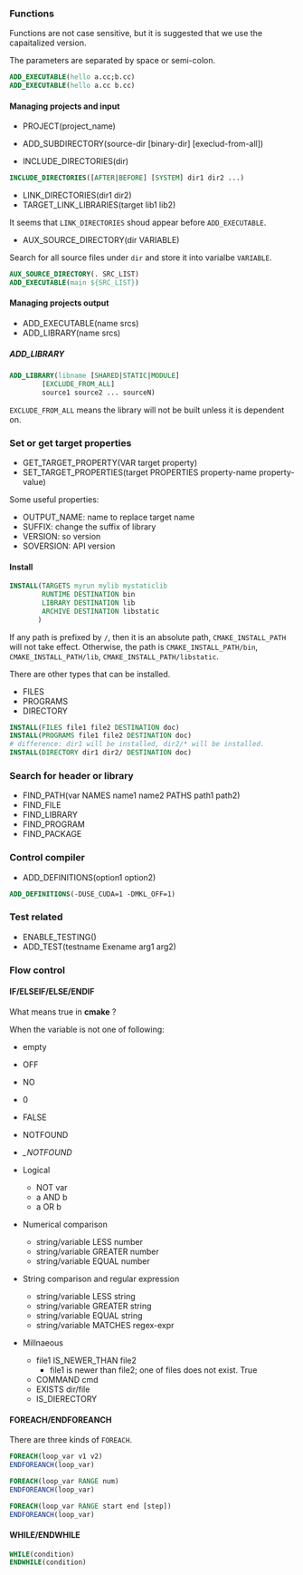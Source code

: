 ### Functions

Functions are not case sensitive, but it is suggested that we use the capaitalized version.

The parameters are separated by space or semi-colon.

```cmake
ADD_EXECUTABLE(hello a.cc;b.cc)
ADD_EXECUTABLE(hello a.cc b.cc)
```

#### Managing projects and input

+ PROJECT(project\_name)
+ ADD\_SUBDIRECTORY(source-dir \[binary-dir\] \[execlud-from-all\])

+ INCLUDE\_DIRECTORIES(dir)

```cmake
INCLUDE_DIRECTORIES([AFTER|BEFORE] [SYSTEM] dir1 dir2 ...)
```

+ LINK\_DIRECTORIES(dir1 dir2)
+ TARGET\_LINK\_LIBRARIES(target lib1 lib2)

It seems that `LINK_DIRECTORIES` shoud appear before `ADD_EXECUTABLE`.

+ AUX\_SOURCE\_DIRECTORY(dir VARIABLE)

Search for all source files under `dir` and store it into varialbe `VARIABLE`.

```cmake
AUX_SOURCE_DIRECTORY(. SRC_LIST)
ADD_EXECUTABLE(main ${SRC_LIST})
```

#### Managing projects output

+ ADD\_EXECUTABLE(name srcs)
+ ADD\_LIBRARY(name srcs)

##### ADD_LIBRARY

```cmake
ADD_LIBRARY(libname [SHARED|STATIC|MODULE]
        [EXCLUDE_FROM_ALL]
        source1 source2 ... sourceN)
```

`EXCLUDE_FROM_ALL` means the library will not be built unless it is dependent on.

### Set or get target properties

+ GET\_TARGET\_PROPERTY(VAR target property)
+ SET\_TARGET\_PROPERTIES(target PROPERTIES property-name property-value)

Some useful properties:

+ OUTPUT\_NAME: name to replace target name
+ SUFFIX: change the suffix of library
+ VERSION: so version
+ SOVERSION: API version

#### Install

```cmake
INSTALL(TARGETS myrun mylib mystaticlib
        RUNTIME DESTINATION bin
        LIBRARY DESTINATION lib
        ARCHIVE DESTINATION libstatic
       )
```

If any path is prefixed by `/`, then it is an absolute path, `CMAKE_INSTALL_PATH` will not take
effect. Otherwise, the path is `CMAKE_INSTALL_PATH/bin`, `CMAKE_INSTALL_PATH/lib`,
`CMAKE_INSTALL_PATH/libstatic`.

There are other types that can be installed.

+ FILES
+ PROGRAMS
+ DIRECTORY

```cmake
INSTALL(FILES file1 file2 DESTINATION doc)
INSTALL(PROGRAMS file1 file2 DESTINATION doc)
# difference: dir1 will be installed, dir2/* will be installed.
INSTALL(DIRECTORY dir1 dir2/ DESTINATION doc)
```

### Search for header or library

+ FIND\_PATH(var NAMES name1 name2 PATHS path1 path2)
+ FIND\_FILE
+ FIND\_LIBRARY
+ FIND\_PROGRAM
+ FIND\_PACKAGE

### Control compiler

+ ADD\_DEFINITIONS(option1 option2)

```cmake
ADD_DEFINITIONS(-DUSE_CUDA=1 -DMKL_OFF=1)
```

### Test related

+ ENABLE\_TESTING()
+ ADD\_TEST(testname Exename arg1 arg2)


### Flow control

#### IF/ELSEIF/ELSE/ENDIF

What means true in **cmake** ?

When the variable is not one of following:

+ empty
+ OFF
+ NO
+ 0
+ FALSE
+ NOTFOUND
+ <var>\_NOTFOUND

+ Logical
  + NOT var
  + a AND b
  + a OR b
+ Numerical comparison
  + string/variable LESS number
  + string/variable GREATER number
  + string/variable EQUAL number
+ String comparison and regular expression
  + string/variable LESS string
  + string/variable GREATER string
  + string/variable EQUAL string
  + string/variable MATCHES regex-expr
+ Millnaeous
  + file1 IS\_NEWER\_THAN file2
    + file1 is newer than file2; one of files does not exist. True
  + COMMAND cmd
  + EXISTS dir/file
  + IS\_DIERECTORY

#### FOREACH/ENDFOREANCH

There are three kinds of `FOREACH`.

```cmake
FOREACH(loop_var v1 v2)
ENDFOREANCH(loop_var)

FOREACH(loop_var RANGE num)
ENDFOREANCH(loop_var)

FOREACH(loop_var RANGE start end [step])
ENDFOREANCH(loop_var)
```

#### WHILE/ENDWHILE

```cmake
WHILE(condition)
ENDWHILE(condition)
```



